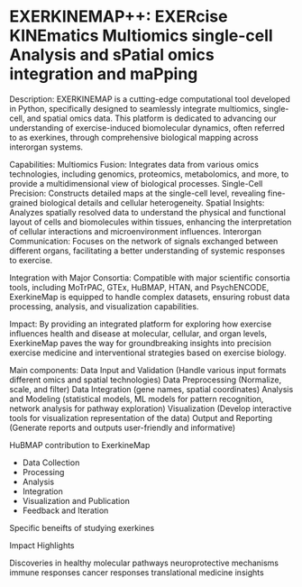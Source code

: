 # EXERKINEMAP++: EXERcise KINEmatics Multiomics single-cell Analysis and sPatial omics integration and maPping


Description:
EXERKINEMAP is a cutting-edge computational tool developed in Python, specifically designed to seamlessly integrate multiomics, single-cell, and spatial omics data. This platform is dedicated to advancing our understanding of exercise-induced biomolecular dynamics, often referred to as exerkines, through comprehensive biological mapping across interorgan systems.

Capabilities:
Multiomics Fusion: Integrates data from various omics technologies, including genomics, proteomics, metabolomics, and more, to provide a multidimensional view of biological processes.
Single-Cell Precision: Constructs detailed maps at the single-cell level, revealing fine-grained biological details and cellular heterogeneity.
Spatial Insights: Analyzes spatially resolved data to understand the physical and functional layout of cells and biomolecules within tissues, enhancing the interpretation of cellular interactions and microenvironment influences.
Interorgan Communication: Focuses on the network of signals exchanged between different organs, facilitating a better understanding of systemic responses to exercise.

Integration with Major Consortia:
Compatible with major scientific consortia tools, including MoTrPAC, GTEx, HuBMAP, HTAN, and PsychENCODE, ExerkineMap is equipped to handle complex datasets, ensuring robust data processing, analysis, and visualization capabilities.

Impact:
By providing an integrated platform for exploring how exercise influences health and disease at molecular, cellular, and organ levels, ExerkineMap paves the way for groundbreaking insights into precision exercise medicine and interventional strategies based on exercise biology.


Main components:
Data Input and Validation (Handle various input formats different omics and spatial technologies) 
Data Preprocessing (Normalize, scale, and filter)
Data Integration (gene names, spatial coordinates)
Analysis and Modeling (statistical models, ML models for pattern recognition, network analysis for pathway exploration) 
Visualization (Develop interactive tools for visualization representation of the data) 
Output and Reporting (Generate reports and outputs user-friendly and informative)

HuBMAP contribution to ExerkineMap

* Data Collection 
* Processing
* Analysis
* Integration
* Visualization and Publication
* Feedback and Iteration

Specific beneifts of studying exerkines

Impact Highlights

Discoveries in healthy molecular pathways neuroprotective mechanisms immune responses cancer responses translational medicine insights

